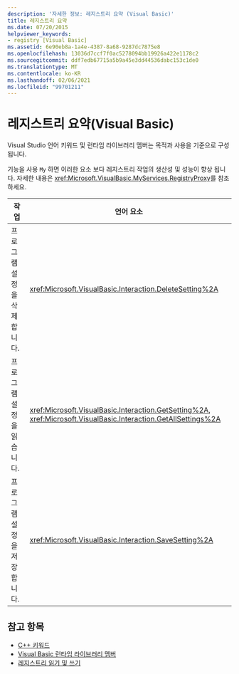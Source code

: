 ```yaml
---
description: '자세한 정보: 레지스트리 요약 (Visual Basic)'
title: 레지스트리 요약
ms.date: 07/20/2015
helpviewer_keywords:
- registry [Visual Basic]
ms.assetid: 6e90eb8a-1a4e-4387-8a68-9287dc7875e8
ms.openlocfilehash: 13036d7ccf7f0ac5278094bb19926a422e1178c2
ms.sourcegitcommit: ddf7edb67715a5b9a45e3dd44536dabc153c1de0
ms.translationtype: MT
ms.contentlocale: ko-KR
ms.lasthandoff: 02/06/2021
ms.locfileid: "99701211"
---
```

# <a name="registry-summary-visual-basic"></a>레지스트리 요약(Visual Basic)

Visual Studio 언어 키워드 및 런타임 라이브러리 멤버는 목적과 사용을 기준으로 구성 됩니다.  
  
 기능을 사용 `My` 하면 이러한 요소 보다 레지스트리 작업의 생산성 및 성능이 향상 됩니다. 자세한 내용은 <xref:Microsoft.VisualBasic.MyServices.RegistryProxy>를 참조하세요.  
  
|**작업**|**언어 요소**|  
|----------------|--------------------------|  
|프로그램 설정을 삭제 합니다.|<xref:Microsoft.VisualBasic.Interaction.DeleteSetting%2A>|  
|프로그램 설정을 읽습니다.|<xref:Microsoft.VisualBasic.Interaction.GetSetting%2A>, <xref:Microsoft.VisualBasic.Interaction.GetAllSettings%2A>|  
|프로그램 설정을 저장 합니다.|<xref:Microsoft.VisualBasic.Interaction.SaveSetting%2A>|  
  
## <a name="see-also"></a>참고 항목

- [C++ 키워드](index.md)
- [Visual Basic 런타임 라이브러리 멤버](../runtime-library-members.md)
- [레지스트리 읽기 및 쓰기](../../developing-apps/programming/computer-resources/reading-from-and-writing-to-the-registry.md)
